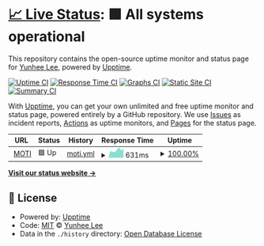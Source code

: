 # [📈 Live Status](https://Yuni-Q.github.io/upptime): <!--live status--> **🟩 All systems operational**

This repository contains the open-source uptime monitor and status page for [Yunhee Lee](https://yuni-q.github.io/), powered by [Upptime](https://github.com/upptime/upptime).

[![Uptime CI](https://github.com/Yuni-Q/upptime/workflows/Uptime%20CI/badge.svg)](https://github.com/Yuni-Q/upptime/actions?query=workflow%3A%22Uptime+CI%22)
[![Response Time CI](https://github.com/Yuni-Q/upptime/workflows/Response%20Time%20CI/badge.svg)](https://github.com/Yuni-Q/upptime/actions?query=workflow%3A%22Response+Time+CI%22)
[![Graphs CI](https://github.com/Yuni-Q/upptime/workflows/Graphs%20CI/badge.svg)](https://github.com/Yuni-Q/upptime/actions?query=workflow%3A%22Graphs+CI%22)
[![Static Site CI](https://github.com/Yuni-Q/upptime/workflows/Static%20Site%20CI/badge.svg)](https://github.com/Yuni-Q/upptime/actions?query=workflow%3A%22Static+Site+CI%22)
[![Summary CI](https://github.com/Yuni-Q/upptime/workflows/Summary%20CI/badge.svg)](https://github.com/Yuni-Q/upptime/actions?query=workflow%3A%22Summary+CI%22)

With [Upptime](https://upptime.js.org), you can get your own unlimited and free uptime monitor and status page, powered entirely by a GitHub repository. We use [Issues](https://github.com/Yuni-Q/upptime/issues) as incident reports, [Actions](https://github.com/Yuni-Q/upptime/actions) as uptime monitors, and [Pages](https://Yuni-Q.github.io/upptime) for the status page.

<!--start: status pages-->
<!-- This summary is generated by Upptime (https://github.com/upptime/upptime) -->
<!-- Do not edit this manually, your changes will be overwritten -->
<!-- prettier-ignore -->
| URL | Status | History | Response Time | Uptime |
| --- | ------ | ------- | ------------- | ------ |
| <img alt="" src="https://favicons.githubusercontent.com/moti.company" height="13"> [MOTI](https://moti.company/health) | 🟩 Up | [moti.yml](https://github.com/Yuni-Q/upptime/commits/HEAD/history/moti.yml) | <details><summary><img alt="Response time graph" src="./graphs/moti/response-time-week.png" height="20"> 631ms</summary><br><a href="https://Yuni-Q.github.io/upptime/history/moti"><img alt="Response time 593" src="https://img.shields.io/endpoint?url=https%3A%2F%2Fraw.githubusercontent.com%2FYuni-Q%2Fupptime%2FHEAD%2Fapi%2Fmoti%2Fresponse-time.json"></a><br><a href="https://Yuni-Q.github.io/upptime/history/moti"><img alt="24-hour response time 729" src="https://img.shields.io/endpoint?url=https%3A%2F%2Fraw.githubusercontent.com%2FYuni-Q%2Fupptime%2FHEAD%2Fapi%2Fmoti%2Fresponse-time-day.json"></a><br><a href="https://Yuni-Q.github.io/upptime/history/moti"><img alt="7-day response time 631" src="https://img.shields.io/endpoint?url=https%3A%2F%2Fraw.githubusercontent.com%2FYuni-Q%2Fupptime%2FHEAD%2Fapi%2Fmoti%2Fresponse-time-week.json"></a><br><a href="https://Yuni-Q.github.io/upptime/history/moti"><img alt="30-day response time 669" src="https://img.shields.io/endpoint?url=https%3A%2F%2Fraw.githubusercontent.com%2FYuni-Q%2Fupptime%2FHEAD%2Fapi%2Fmoti%2Fresponse-time-month.json"></a><br><a href="https://Yuni-Q.github.io/upptime/history/moti"><img alt="1-year response time 593" src="https://img.shields.io/endpoint?url=https%3A%2F%2Fraw.githubusercontent.com%2FYuni-Q%2Fupptime%2FHEAD%2Fapi%2Fmoti%2Fresponse-time-year.json"></a></details> | <details><summary><a href="https://Yuni-Q.github.io/upptime/history/moti">100.00%</a></summary><a href="https://Yuni-Q.github.io/upptime/history/moti"><img alt="All-time uptime 99.58%" src="https://img.shields.io/endpoint?url=https%3A%2F%2Fraw.githubusercontent.com%2FYuni-Q%2Fupptime%2FHEAD%2Fapi%2Fmoti%2Fuptime.json"></a><br><a href="https://Yuni-Q.github.io/upptime/history/moti"><img alt="24-hour uptime 100.00%" src="https://img.shields.io/endpoint?url=https%3A%2F%2Fraw.githubusercontent.com%2FYuni-Q%2Fupptime%2FHEAD%2Fapi%2Fmoti%2Fuptime-day.json"></a><br><a href="https://Yuni-Q.github.io/upptime/history/moti"><img alt="7-day uptime 100.00%" src="https://img.shields.io/endpoint?url=https%3A%2F%2Fraw.githubusercontent.com%2FYuni-Q%2Fupptime%2FHEAD%2Fapi%2Fmoti%2Fuptime-week.json"></a><br><a href="https://Yuni-Q.github.io/upptime/history/moti"><img alt="30-day uptime 100.00%" src="https://img.shields.io/endpoint?url=https%3A%2F%2Fraw.githubusercontent.com%2FYuni-Q%2Fupptime%2FHEAD%2Fapi%2Fmoti%2Fuptime-month.json"></a><br><a href="https://Yuni-Q.github.io/upptime/history/moti"><img alt="1-year uptime 99.58%" src="https://img.shields.io/endpoint?url=https%3A%2F%2Fraw.githubusercontent.com%2FYuni-Q%2Fupptime%2FHEAD%2Fapi%2Fmoti%2Fuptime-year.json"></a></details>

<!--end: status pages-->

[**Visit our status website →**](https://Yuni-Q.github.io/upptime)

## 📄 License

- Powered by: [Upptime](https://github.com/upptime/upptime)
- Code: [MIT](./LICENSE) © [Yunhee Lee](https://yuni-q.github.io/)
- Data in the `./history` directory: [Open Database License](https://opendatacommons.org/licenses/odbl/1-0/)
